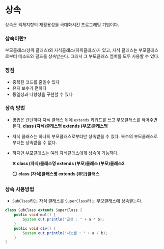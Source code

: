 # 상속
상속은 객체지향의 재활용성을 극대화시킨 프로그래밍 기법이다.
### 상속이란?
부모클래스(상위 클래스)와 자식클래스(하위클래스)가 있고, 자식 클래스는 부모클래스로부터 메소드와 필드를 상속받는다. 그래서 그 부모클래스 멤버를 모두 사용할 수 있다.
### 장점
+ 중복된 코드를 줄일수 있다
+ 유지 보수가 편하다
+ 통일성과 다향성을 구현할 수 있다
### 상속 방법
+ 방법은 간단하다 자식 클래스 뒤에 `extends` 키워드를 쓰고 부모클래스를 적어주면 된다.
        **class (자식)클래스명 extends (부모)클래스명**
* 자식 클래스는 하나의 부모클래스로부터만 상속받을 수 있다. 복수의 부모클래스로부터는 상속받을 수 없다.
+ 하지만 부모클래스는 여러 자식클래스에게 상속이 가능하다.

    ❌    **class (자식)클래스명 extends (부모)클래스 (부모)클래스2**

    ⭕    **class (자식)클래스명 extends (부모)클래스**



### 상속 사용방법
+ `SubClass`라는 자식 클래스를 `SuperClass`라는 부모클래스에 상속받는다.
```java
class SubClass extends SuperClass {
	public void mul() {
		System.out.println("곱셈 : " + a * b);
	}
	public void div() {
		System.out.println("나눗셈 : " + a / b);
	}
}
```
